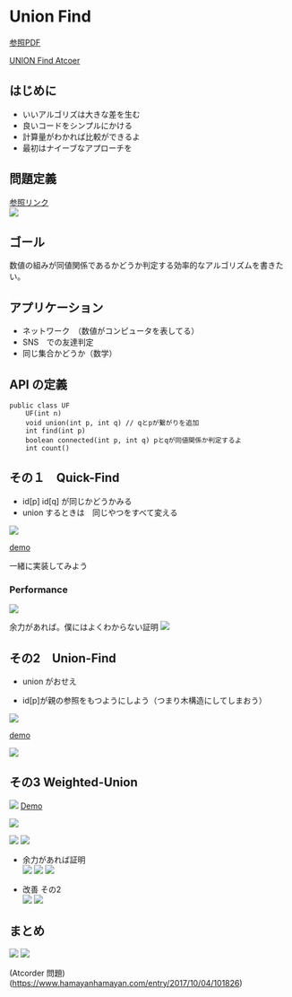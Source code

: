 # Union Find
[参照PDF](http://www.albertstam.com/Algorithms.pdf)

[UNION Find Atcoer](https://www.slideshare.net/chokudai/union-find-49066733)
## はじめに　　

* いいアルゴリズは大きな差を生む
* 良いコードをシンプルにかける
* 計算量がわかれば比較ができるよ
* 最初はナイーブなアプローチを

## 問題定義
[参照リンク](
https://algs4.cs.princeton.edu/15uf/)  
![](Image/入力は整数のペアのシーケンスです。各整数はある型のオブジェクトを表しており、p%20qをpがqに接続されていることを意味するものとして解釈します。.png)

## ゴール

数値の組みが同値関係であるかどうか判定する効率的なアルゴリズムを書きたい。

## アプリケーション

* ネットワーク　（数値がコンピュータを表してる）
* SNS　での友達判定
* 同じ集合かどうか（数学）

## API の定義

```
public class UF
	UF(int n)
	void union(int p, int q) // qとpが繋がりを追加
	int find(int p) 
	boolean connected(int p, int q) pとqが同値関係か判定するよ
	int count() 
```

## その１　Quick-Find

* id[p] id[q] が同じかどうかみる
* union するときは　同じやつをすべて変える

![](Image/2019-05-16-00-36-10.png)

[demo](https://www.youtube.com/watch?v=4gEaaTRz1h8)

一緒に実装してみよう

### Performance

![](Image/2019-05-18-18-30-32.png)

余力があれば。僕にはよくわからない証明
![](Image/2019-05-18-19-13-41.png)

## その2　Union-Find

+ union がおせえ
* id[p]が親の参照をもつようにしよう（つまり木構造にしてしまおう）

![](Image/2019-05-18-18-34-39.png)

[demo](https://youtu.be/BcRLmCS8pfw?list=PLaLOVNqqD-2Hz-wATEaLxBGsZcdcDzMBw&t=179)

![](Image/2019-05-18-18-44-06.png)

## その3 Weighted-Union

![](Image/2019-05-18-18-48-08.png)
[Demo](https://youtu.be/Wme8SDUaBx8?list=PLaLOVNqqD-2Hz-wATEaLxBGsZcdcDzMBw&t=93)

![](Image/2019-05-18-18-49-39.png)

![](Image/2019-05-18-18-51-31.png)
![](Image/2019-05-18-18-52-56.png)

* 余力があれば証明  
![](Image/2019-05-18-19-16-26.png)
![](Image/2019-05-18-19-15-26.png)
![](Image/2019-05-18-19-17-59.png)  

* 改善 その2  
![](Image/2019-05-18-19-02-57.png)
![](Image/2019-05-18-19-08-53.png)

## まとめ

![](Image/2019-05-18-19-20-10.png)
![](Image/2019-05-18-19-09-03.png)


(Atcorder 問題)(https://www.hamayanhamayan.com/entry/2017/10/04/101826)